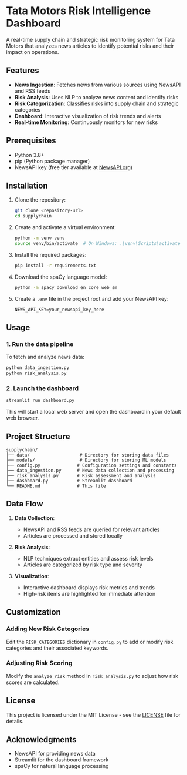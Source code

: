 # Tata Motors Risk Intelligence Dashboard

A real-time supply chain and strategic risk monitoring system for Tata Motors that analyzes news articles to identify potential risks and their impact on operations.

## Features

- **News Ingestion**: Fetches news from various sources using NewsAPI and RSS feeds
- **Risk Analysis**: Uses NLP to analyze news content and identify risks
- **Risk Categorization**: Classifies risks into supply chain and strategic categories
- **Dashboard**: Interactive visualization of risk trends and alerts
- **Real-time Monitoring**: Continuously monitors for new risks

## Prerequisites

- Python 3.8+
- pip (Python package manager)
- NewsAPI key (free tier available at [NewsAPI.org](https://newsapi.org/))

## Installation

1. Clone the repository:
   ```bash
   git clone <repository-url>
   cd supplychain
   ```

2. Create and activate a virtual environment:
   ```bash
   python -m venv venv
   source venv/bin/activate  # On Windows: .\venv\Scripts\activate
   ```

3. Install the required packages:
   ```bash
   pip install -r requirements.txt
   ```

4. Download the spaCy language model:
   ```bash
   python -m spacy download en_core_web_sm
   ```

5. Create a `.env` file in the project root and add your NewsAPI key:
   ```
   NEWS_API_KEY=your_newsapi_key_here
   ```

## Usage

### 1. Run the data pipeline

To fetch and analyze news data:

```bash
python data_ingestion.py
python risk_analysis.py
```

### 2. Launch the dashboard

```bash
streamlit run dashboard.py
```

This will start a local web server and open the dashboard in your default web browser.

## Project Structure

```
supplychain/
├── data/                   # Directory for storing data files
├── models/                 # Directory for storing ML models
├── config.py              # Configuration settings and constants
├── data_ingestion.py      # News data collection and processing
├── risk_analysis.py       # Risk assessment and analysis
├── dashboard.py           # Streamlit dashboard
└── README.md              # This file
```

## Data Flow

1. **Data Collection**:
   - NewsAPI and RSS feeds are queried for relevant articles
   - Articles are processed and stored locally

2. **Risk Analysis**:
   - NLP techniques extract entities and assess risk levels
   - Articles are categorized by risk type and severity

3. **Visualization**:
   - Interactive dashboard displays risk metrics and trends
   - High-risk items are highlighted for immediate attention

## Customization

### Adding New Risk Categories

Edit the `RISK_CATEGORIES` dictionary in `config.py` to add or modify risk categories and their associated keywords.

### Adjusting Risk Scoring

Modify the `analyze_risk` method in `risk_analysis.py` to adjust how risk scores are calculated.

## License

This project is licensed under the MIT License - see the [LICENSE](LICENSE) file for details.

## Acknowledgments

- NewsAPI for providing news data
- Streamlit for the dashboard framework
- spaCy for natural language processing
